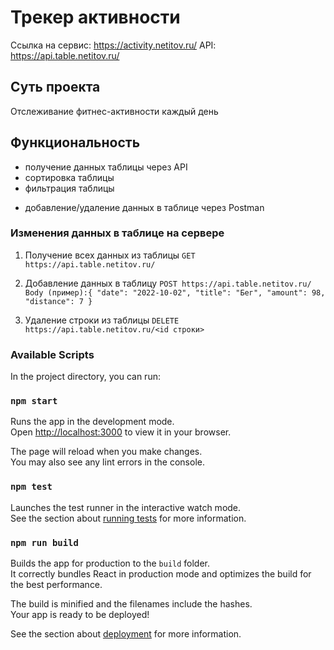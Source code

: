 
# Трекер активности

Ссылка на сервис: <https://activity.netitov.ru/>
API: <https://api.table.netitov.ru/>

## Суть проекта

Отслеживание фитнес-активности каждый день

## Функциональность

- получение данных таблицы через API
- сортировка таблицы
- фильтрация таблицы

* добавление/удаление данных в таблице через Postman

### Изменения данных в таблице на сервере

1. Получение всех данных из таблицы
`GET https://api.table.netitov.ru/`

2. Добавление данных в таблицу
`POST https://api.table.netitov.ru/`
`Body (пример):{
"date":
    "2022-10-02",
    "title": "Бег",
    "amount": 98,
    "distance": 7
}
`

3. Удаление строки из таблицы
`DELETE https://api.table.netitov.ru/<id строки>`


### Available Scripts

In the project directory, you can run:

### `npm start`

Runs the app in the development mode.\
Open [http://localhost:3000](http://localhost:3000) to view it in your browser.

The page will reload when you make changes.\
You may also see any lint errors in the console.

### `npm test`

Launches the test runner in the interactive watch mode.\
See the section about [running tests](https://facebook.github.io/create-react-app/docs/running-tests) for more information.

### `npm run build`

Builds the app for production to the `build` folder.\
It correctly bundles React in production mode and optimizes the build for the best performance.

The build is minified and the filenames include the hashes.\
Your app is ready to be deployed!

See the section about [deployment](https://facebook.github.io/create-react-app/docs/deployment) for more information.
